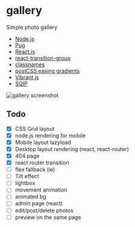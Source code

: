 # gallery
Simple photo gallery


* [Node.js](https://nodejs.org/)
* [Pug](https://pugjs.org/api/getting-started.html)
* [React.js](https://reactjs.org/)
* [react-transition-group](https://github.com/reactjs/react-transition-group)
* [classnames](https://github.com/JedWatson/classnames)
* [postCSS easing gradients](https://github.com/larsenwork/postcss-easing-gradients)
* [Vibrant.js](https://jariz.github.io/vibrant.js/)
* [SQIP](https://github.com/technopagan/sqip)


![gallery screenshot](https://image.ibb.co/dtxvsb/gallery_v5.jpg)


## Todo
- [x] CSS Grid layout
- [x] node.js rendering for mobile
- [x] Mobile layout lazyload
- [x] Desktop layout rendering (react, react-router)
- [x] 404 page
- [x] react router transition
- [ ] flex fallback (ie)
- [ ] Tilt effect
- [ ] lightbox
- [ ] movement animation
- [ ] animated bg
- [ ] admin page (react)
- [ ] edit/post/delete photos
- [ ] preview on the same page